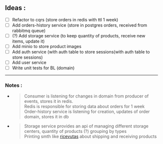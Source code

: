 ## Ideas : 

- [ ] Refactor to cqrs (store orders in redis with ttl 1 week)
- [ ] Add orders-history service (store in postgres orders, received from rabbitmq queue)
- [ ] (?) Add storage service (to keep quantity of products, receive new items, update it)
- [ ] Add minio to store product images
- [ ] Add auth service (with auth table to store sessions(with auth table to store sessions)
- [ ] Add user service  
- [ ] Write unit tests for BL (domain)

---

### Notes :

- > Consumer is listening for changes in domain from producer of events, stores it in redis.  
  > Redis is responsible for storing data about orders for 1 week  
  > Order-history service is listening for creation, updates of order domain, stores it in db
  
- > Storage service provides an api of managing different storage centers, quantity of products (?) grouping by types  
  > Printing smth like [ricevutas](https://www.soldioggi.it/ricevuta-di-pagamento-16164.html) about shipping and receiving products 
  > 
